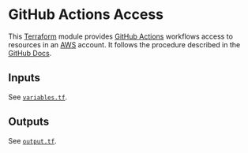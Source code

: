 # GitHub Actions Access

This [Terraform] module provides [GitHub Actions] workflows access to resources in an [AWS] account. It follows the procedure described in the [GitHub Docs](https://docs.github.com/en/actions/deployment/security-hardening-your-deployments/configuring-openid-connect-in-amazon-web-services).

## Inputs

See [`variables.tf`](variables.tf).

## Outputs

See [`output.tf`](output.tf).

[AWS]: https://aws.amazon.com/
[GitHub Actions]: https://docs.github.com/en/actions
[Terraform]: https://www.terraform.io/

